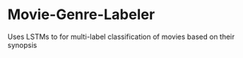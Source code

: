 # Movie-Genre-Labeler
Uses LSTMs to for multi-label classification of movies based on their synopsis
